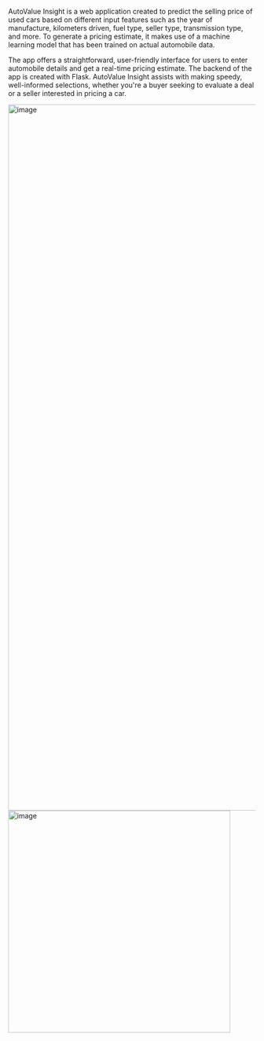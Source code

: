 AutoValue Insight is a web application created to predict the selling price of used cars based on different input features such as the year of manufacture, kilometers driven, fuel type, seller type, transmission type, and more. To generate a pricing estimate, it makes use of a machine learning model that has been trained on actual automobile data.

The app offers a straightforward, user-friendly interface for users to enter automobile details and get a real-time pricing estimate. The backend of the app is created with Flask. AutoValue Insight assists with making speedy, well-informed selections, whether you're a buyer seeking to evaluate a deal or a seller interested in pricing a car.


<img width="1437" alt="image" src="https://github.com/user-attachments/assets/00e9fe1b-b03a-4f54-a299-42db691d3dba">
<img width="452" alt="image" src="https://github.com/user-attachments/assets/bcef3526-9c0a-47be-b94f-0520199dac9e">
